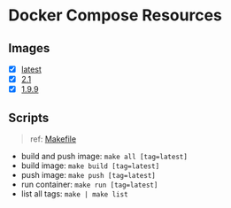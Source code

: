 # Docker Compose Resources

## Images

- [x] [latest](./latest/Dockerfile)
- [x] [2.1](./2.1/Dockerfile)
- [x] [1.9.9](./1.9.9/Dockerfile)

## Scripts

>ref: [Makefile](./Makefile)

- build and push image: `make all [tag=latest]`
- build image: `make build [tag=latest]`
- push image: `make push [tag=latest]`
- run container: `make run [tag=latest]`
- list all tags: `make | make list`

